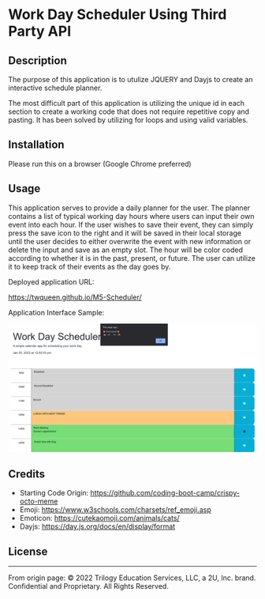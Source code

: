 # Work Day Scheduler Using Third Party API

## Description

The purpose of this application is to utulize JQUERY and Dayjs to create an interactive schedule planner. 

The most difficult part of this application is utilizing the unique id in each section to create a working code that does not require repetitive copy and pasting. It has been solved by utilizing for loops and using valid variables. 

## Installation

Please run this on a browser (Google Chrome preferred)

## Usage

This application serves to provide a daily planner for the user. The planner contains a list of typical working day hours where users can input their own event into each hour. If the user wishes to save their event, they can simply press the save icon to the right and it will be saved in their local storage until the user decides to either overwrite the event with new information or delete the input and save as an empty slot. The hour will be color coded according to whether it is in the past, present, or future. The user can utilize it to keep track of their events as the day goes by.

Deployed application URL:

https://twqueen.github.io/M5-Scheduler/

Application Interface Sample:

![Sample Screenshot](./Develop/Screenshot_20230125_120223.png)

## Credits
* Starting Code Origin: https://github.com/coding-boot-camp/crispy-octo-meme
* Emoji: https://www.w3schools.com/charsets/ref_emoji.asp
* Emoticon: https://cutekaomoji.com/animals/cats/
* Dayjs: https://day.js.org/docs/en/display/format



## License
- - -
From origin page:
© 2022 Trilogy Education Services, LLC, a 2U, Inc. brand. Confidential and Proprietary. All Rights Reserved.
